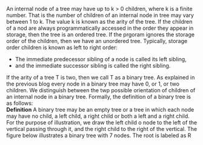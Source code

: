 An internal node of a tree may have up to k > 0 children, where k is a finite number. That is the number of 
children of an internal node in tree may vary between 1 to k. The value k is known as the arity of the tree. 
If the children of a nod are always programmatically accessed in the order they appear in storage, then the 
tree is an ordered tree. If the prgoram ignores the storage order of the children, then we have an unordered
tree. Typically, storage order children is known as left to right order:
<ul>
  <li> The immediate predecessor sibling of a node is called its left sibling,</li>
  <li> and the immediate successor sibling is called the right sibling.</li>
</ul>    
If the arity of a tree T is two, then we call T as a binary tree. As explained in the previous blog
every node in a binary tree may have 0, or 1, or two children. We distinguish between the twp possible 
orientation of children of an internal node in a binary tree. Formally, the definition of a binary tree is 
as follows:
<div class="alert alert-success">
   <strong>Definition</strong> A binary tree may be an empty tree or a tree in which each node may have 
  no child, a left child, a right child or both a left and a right child.  
</div>
For the purpose of illustration, we draw the left child o node to the left of the vertical passing through 
it, and the right child to the right of the vertical. The figure below illustrates a binary tree with 7 nodes. The 
root is labeled as R 
